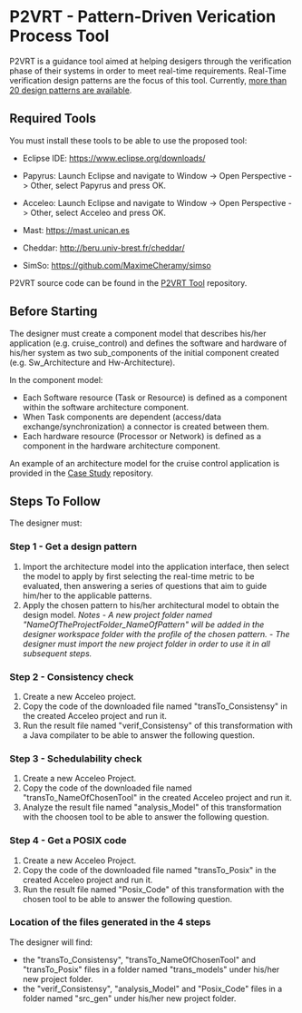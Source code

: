 # P2VRT - Pattern-Driven Verication Process Tool

P2VRT is a guidance tool aimed at helping desigers through the verification phase of their systems in order to meet real-time requirements. Real-Time verification design patterns are the focus of this tool. Currently, [more than 20 design patterns are available](https://github.com/Rania-Mzid/P2VRT/tree/main/Patterns%20repositery).

## Required Tools

You must install these tools to be able to use the proposed tool:

- Eclipse IDE: https://www.eclipse.org/downloads/
- Papyrus: Launch Eclipse and navigate to Window -> Open Perspective -> Other, select Papyrus and press OK.
- Acceleo: Launch Eclipse and navigate to Window -> Open Perspective -> Other, select Acceleo and press OK.

- Mast: https://mast.unican.es
- Cheddar: http://beru.univ-brest.fr/cheddar/
- SimSo: https://github.com/MaximeCheramy/simso

P2VRT source code can be found in the [P2VRT Tool](https://github.com/Rania-Mzid/P2VRT/tree/main/P2VRT%20Tool) repository.

## Before Starting 

The designer must create a component model that describes his/her application (e.g. cruise_control) and defines the software and hardware of his/her system as two sub_components of the initial component created (e.g. Sw_Architecture and Hw-Architecture).

In the component model:
- Each Software resource (Task or Resource) is defined as a component within the software architecture component.
- When Task components are dependent (access/data exchange/synchronization) a connector is created between them.
- Each hardware resource (Processor or Network) is defined as a component in the hardware architecture component.

An example of an architecture model for the cruise control application is provided in the [Case Study](https://github.com/Rania-Mzid/P2VRT/tree/main/Case%20study%20and%20demos) repository.


## Steps To Follow

The designer must:

### Step 1 - Get a design pattern

1. Import the architecture model into the application interface, then select the model to apply by first selecting the real-time metric to be evaluated, then answering a series of questions that aim to guide him/her to the applicable patterns.
2. Apply the chosen pattern to his/her architectural model to obtain the design model.
*Notes*
*- A new project folder named "NameOfTheProjectFolder_NameOfPattern" will be added in the designer workspace folder with the profile of the chosen pattern.*
*- The designer must import the new project folder in order to use it in all subsequent steps.*

### Step 2 - Consistency check

1. Create a new Acceleo project.
2. Copy the code of the downloaded file named "transTo_Consistensy" in the created Acceleo project and run it.
3. Run the result file named "verif_Consistensy" of this transformation with a Java compilater to be able to answer the following question.

### Step 3 - Schedulability check

1. Create a new Acceleo Project.
2. Copy the code of the downloaded file named "transTo_NameOfChosenTool" in the created Acceleo project and run it.
3. Analyze the result file named "analysis_Model" of this transformation with the choosen tool to be able to answer the following question.

### Step 4 - Get a POSIX code

1. Create a new Acceleo Project.
2. Copy the code of the downloaded file named "transTo_Posix" in the created Acceleo project and run it.
3. Run the result file named "Posix_Code" of this transformation with the chosen tool to be able to answer the following question.

### Location of the files generated in the 4 steps

The designer will find:
- the "transTo_Consistensy", "transTo_NameOfChosenTool" and "transTo_Posix" files in a folder named "trans_models" under his/her new project folder.
- the "verif_Consistensy", "analysis_Model" and "Posix_Code" files in a folder named "src_gen" under his/her new project folder.
